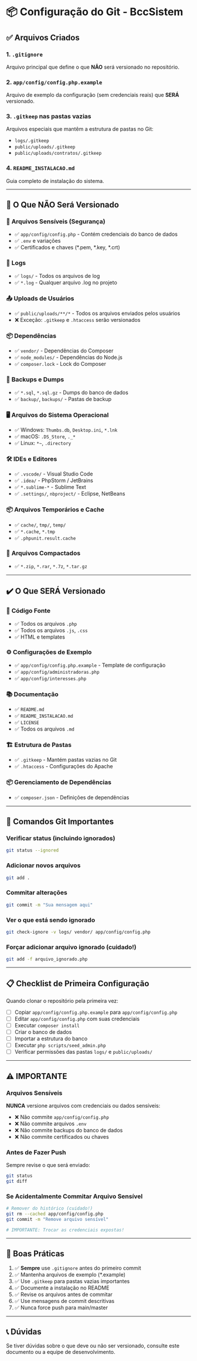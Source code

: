 # 📦 Configuração do Git - BccSistem

## ✅ Arquivos Criados

### 1. `.gitignore`
Arquivo principal que define o que **NÃO** será versionado no repositório.

### 2. `app/config/config.php.example`
Arquivo de exemplo da configuração (sem credenciais reais) que **SERÁ** versionado.

### 3. `.gitkeep` nas pastas vazias
Arquivos especiais que mantêm a estrutura de pastas no Git:
- `logs/.gitkeep`
- `public/uploads/.gitkeep`
- `public/uploads/contratos/.gitkeep`

### 4. `README_INSTALACAO.md`
Guia completo de instalação do sistema.

---

## 🚫 O Que NÃO Será Versionado

### 📁 **Arquivos Sensíveis (Segurança)**
- ✅ `app/config/config.php` - Contém credenciais do banco de dados
- ✅ `.env` e variações
- ✅ Certificados e chaves (*.pem, *.key, *.crt)

### 📝 **Logs**
- ✅ `logs/` - Todos os arquivos de log
- ✅ `*.log` - Qualquer arquivo .log no projeto

### 📤 **Uploads de Usuários**
- ✅ `public/uploads/**/*` - Todos os arquivos enviados pelos usuários
- ❌ Exceção: `.gitkeep` e `.htaccess` serão versionados

### 📦 **Dependências**
- ✅ `vendor/` - Dependências do Composer
- ✅ `node_modules/` - Dependências do Node.js
- ✅ `composer.lock` - Lock do Composer

### 💾 **Backups e Dumps**
- ✅ `*.sql`, `*.sql.gz` - Dumps do banco de dados
- ✅ `backup/`, `backups/` - Pastas de backup

### 🖥️ **Arquivos do Sistema Operacional**
- ✅ Windows: `Thumbs.db`, `Desktop.ini`, `*.lnk`
- ✅ macOS: `.DS_Store`, `._*`
- ✅ Linux: `*~`, `.directory`

### 🛠️ **IDEs e Editores**
- ✅ `.vscode/` - Visual Studio Code
- ✅ `.idea/` - PhpStorm / JetBrains
- ✅ `*.sublime-*` - Sublime Text
- ✅ `.settings/`, `nbproject/` - Eclipse, NetBeans

### 📦 **Arquivos Temporários e Cache**
- ✅ `cache/`, `tmp/`, `temp/`
- ✅ `*.cache`, `*.tmp`
- ✅ `.phpunit.result.cache`

### 📁 **Arquivos Compactados**
- ✅ `*.zip`, `*.rar`, `*.7z`, `*.tar.gz`

---

## ✔️ O Que SERÁ Versionado

### 📄 **Código Fonte**
- ✅ Todos os arquivos `.php`
- ✅ Todos os arquivos `.js`, `.css`
- ✅ HTML e templates

### ⚙️ **Configurações de Exemplo**
- ✅ `app/config/config.php.example` - Template de configuração
- ✅ `app/config/administradoras.php`
- ✅ `app/config/interesses.php`

### 📚 **Documentação**
- ✅ `README.md`
- ✅ `README_INSTALACAO.md`
- ✅ `LICENSE`
- ✅ Todos os arquivos `.md`

### 🏗️ **Estrutura de Pastas**
- ✅ `.gitkeep` - Mantém pastas vazias no Git
- ✅ `.htaccess` - Configurações do Apache

### 📦 **Gerenciamento de Dependências**
- ✅ `composer.json` - Definições de dependências

---

## 🔄 Comandos Git Importantes

### Verificar status (incluindo ignorados)
```bash
git status --ignored
```

### Adicionar novos arquivos
```bash
git add .
```

### Commitar alterações
```bash
git commit -m "Sua mensagem aqui"
```

### Ver o que está sendo ignorado
```bash
git check-ignore -v logs/ vendor/ app/config/config.php
```

### Forçar adicionar arquivo ignorado (cuidado!)
```bash
git add -f arquivo_ignorado.php
```

---

## 📋 Checklist de Primeira Configuração

Quando clonar o repositório pela primeira vez:

- [ ] Copiar `app/config/config.php.example` para `app/config/config.php`
- [ ] Editar `app/config/config.php` com suas credenciais
- [ ] Executar `composer install`
- [ ] Criar o banco de dados
- [ ] Importar a estrutura do banco
- [ ] Executar `php scripts/seed_admin.php`
- [ ] Verificar permissões das pastas `logs/` e `public/uploads/`

---

## ⚠️ IMPORTANTE

### Arquivos Sensíveis
**NUNCA** versione arquivos com credenciais ou dados sensíveis:
- ❌ Não commite `app/config/config.php`
- ❌ Não commite arquivos `.env`
- ❌ Não commite backups do banco de dados
- ❌ Não commite certificados ou chaves

### Antes de Fazer Push
Sempre revise o que será enviado:
```bash
git status
git diff
```

### Se Acidentalmente Commitar Arquivo Sensível
```bash
# Remover do histórico (cuidado!)
git rm --cached app/config/config.php
git commit -m "Remove arquivo sensível"

# IMPORTANTE: Trocar as credenciais expostas!
```

---

## 🎯 Boas Práticas

1. ✅ **Sempre** use `.gitignore` antes do primeiro commit
2. ✅ Mantenha arquivos de exemplo (*.example)
3. ✅ Use `.gitkeep` para pastas vazias importantes
4. ✅ Documente a instalação no README
5. ✅ Revise os arquivos antes de commitar
6. ✅ Use mensagens de commit descritivas
7. ✅ Nunca force push para main/master

---

## 📞 Dúvidas

Se tiver dúvidas sobre o que deve ou não ser versionado, consulte este documento ou a equipe de desenvolvimento.

